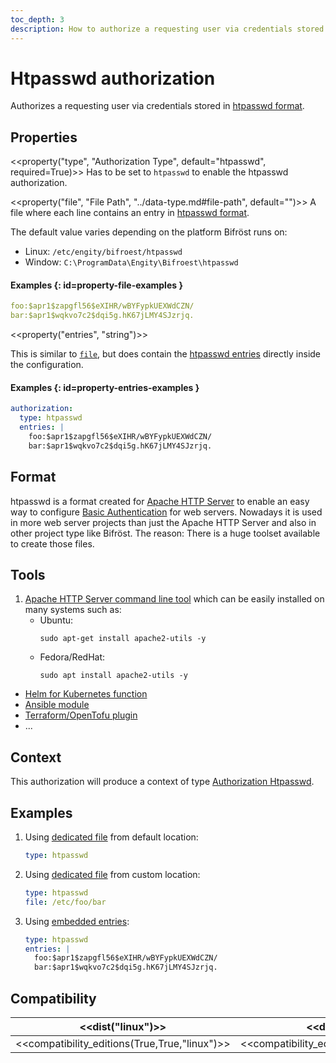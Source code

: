 ```yaml
---
toc_depth: 3
description: How to authorize a requesting user via credentials stored in htpasswd format with Bifröst.
---
```


# Htpasswd authorization

Authorizes a requesting user via credentials stored in [htpasswd format](#format).

## Properties

<<property("type", "Authorization Type", default="htpasswd", required=True)>>
Has to be set to `htpasswd` to enable the htpasswd authorization.

<<property("file", "File Path", "../data-type.md#file-path", default="<os specific>")>>
A file where each line contains an entry in [htpasswd format](#format).

The default value varies depending on the platform Bifröst runs on:

* Linux: `/etc/engity/bifroest/htpasswd`
* Window: `C:\ProgramData\Engity\Bifroest\htpasswd`

#### Examples {: id=property-file-examples }
```{.yaml title="/etc/engity/bifroest/htpasswd"}
foo:$apr1$zapgfl56$eXIHR/wBYFypkUEXWdCZN/
bar:$apr1$wqkvo7c2$dqi5g.hK67jLMY4SJzrjq.
```

<<property("entries", "string")>>

This is similar to [`file`](#property-file), but does contain the [htpasswd entries](#format) directly inside the configuration.

#### Examples {: id=property-entries-examples }
```yaml
authorization:
  type: htpasswd
  entries: |
    foo:$apr1$zapgfl56$eXIHR/wBYFypkUEXWdCZN/
    bar:$apr1$wqkvo7c2$dqi5g.hK67jLMY4SJzrjq.
```

## Format

htpasswd is a format created for [Apache HTTP Server](https://httpd.apache.org/) to enable an easy way to configure [Basic Authentication](https://en.wikipedia.org/wiki/Basic_access_authentication) for web servers. Nowadays it is used in more web server projects than just the Apache HTTP Server and also in other project type like Bifröst. The reason: There is a huge toolset available to create those files.

## Tools

1. [Apache HTTP Server command line tool](https://httpd.apache.org/docs/2.4/programs/htpasswd.html) which can be easily installed on many systems such as:
    * Ubuntu:
      ```shell
      sudo apt-get install apache2-utils -y
      ```
    * Fedora/RedHat:
      ```shell
      sudo apt install apache2-utils -y
      ```
* [Helm for Kubernetes function](https://helm.sh/docs/chart_template_guide/function_list/#htpasswd)
* [Ansible module](https://docs.ansible.com/ansible/latest/collections/community/general/htpasswd_module.html)
* [Terraform/OpenTofu plugin](https://registry.terraform.io/providers/loafoe/htpasswd/latest/docs/resources/password)
* ...

## Context

This authorization will produce a context of type [Authorization Htpasswd](../context/authorization.md#htpasswd).

## Examples

1. Using [dedicated file](#property-file) from default location:
   ```yaml
   type: htpasswd
   ```
2. Using [dedicated file](#property-file) from custom location:
   ```yaml
   type: htpasswd
   file: /etc/foo/bar
   ```
3. Using [embedded entries](#property-entries):
   ```yaml
   type: htpasswd
   entries: |
     foo:$apr1$zapgfl56$eXIHR/wBYFypkUEXWdCZN/
     bar:$apr1$wqkvo7c2$dqi5g.hK67jLMY4SJzrjq.
   ```

## Compatibility

| <<dist("linux")>> | <<dist("windows")>> |
| - | - |
| <<compatibility_editions(True,True,"linux")>> | <<compatibility_editions(True,None,"windows")>> |
